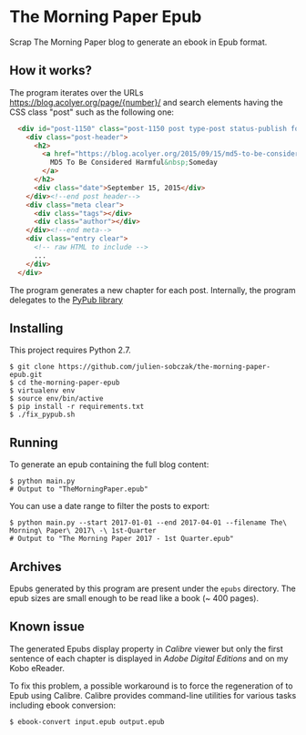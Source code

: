 # The Morning Paper Epub

Scrap The Morning Paper blog to generate an ebook in Epub format.


## How it works?

The program iterates over the URLs https://blog.acolyer.org/page/{number}/
and search elements having the CSS class "post" such as the following one:

```html
  <div id="post-1150" class="post-1150 post type-post status-publish format-standard hentry category-security">
    <div class="post-header">
      <h2>
        <a href="https://blog.acolyer.org/2015/09/15/md5-to-be-considered-harmful-someday/" rel="bookmark">
          MD5 To Be Considered Harmful&nbsp;Someday
        </a>
      </h2>
      <div class="date">September 15, 2015</div>
	</div><!--end post header-->
	<div class="meta clear">
      <div class="tags"></div>
      <div class="author"></div>
    </div><!--end meta-->
	<div class="entry clear">
      <!-- raw HTML to include -->
      ...
    </div>
  </div>
```

The program generates a new chapter for each post. Internally, the program delegates to the [PyPub library](https://github.com/wcember/pypub)


## Installing

This project requires Python 2.7.

```
$ git clone https://github.com/julien-sobczak/the-morning-paper-epub.git
$ cd the-morning-paper-epub
$ virtualenv env
$ source env/bin/active
$ pip install -r requirements.txt
$ ./fix_pypub.sh
```


## Running 

To generate an epub containing the full blog content:

```
$ python main.py
# Output to "TheMorningPaper.epub"
```

You can use a date range to filter the posts to export:

```
$ python main.py --start 2017-01-01 --end 2017-04-01 --filename The\ Morning\ Paper\ 2017\ -\ 1st-Quarter
# Output to "The Morning Paper 2017 - 1st Quarter.epub"
```


## Archives

Epubs generated by this program are present under the `epubs` directory.
The epub sizes are small enough to be read like a book (~ 400 pages).


## Known issue

The generated Epubs display property in *Calibre* viewer but only the first sentence of each chapter is displayed in *Adobe Digital Editions* and on my Kobo eReader.

To fix this problem, a possible workaround is to force the regeneration of to Epub using Calibre. Calibre provides command-line utilities for various tasks including ebook conversion:

```
$ ebook-convert input.epub output.epub
```

